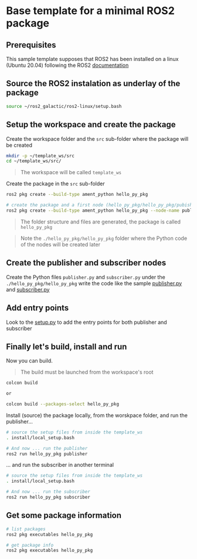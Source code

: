# Base template for a minimal ROS2 package

## Prerequisites

This sample template supposes that ROS2 has been installed on a linux (Ubuntu 20.04) following the ROS2 [documentation](https://docs.ros.org/en/galactic/)

## Source the ROS2 instalation as underlay of the package

``` bash
source ~/ros2_galactic/ros2-linux/setup.bash
```

## Setup the workspace and create the package

Create the workspace folder and the `src` sub-folder where the package will be created

``` bash
mkdir -p ~/template_ws/src
cd ~/template_ws/src/
```
> The workspace will be called `template_ws`


Create the package in the `src` sub-folder

``` bash
ros2 pkg create --build-type ament_python hello_py_pkg

# create the package and a first node (hello_py_pkg/hello_py_pkg/pubisher.py will be created)
ros2 pkg create --build-type ament_python hello_py_pkg --node-name publisher
```

> The folder structure and files are generated, the package is called `hello_py_pkg`

> Note the `./hello_py_pkg/hello_py_pkg` folder where the Python code of the nodes will be created later

## Create the publisher and subscriber nodes

Create the Python files `publisher.py` and `subscriber.py` under the `./hello_py_pkg/hello_py_pkg` write the code like the sample [publisher.py](hello_py_pkg/hello_py_pkg/publisher.py) and [subscriber.py](hello_py_pkg/hello_py_pkg/subscriber.py)

## Add entry points

Look to the [setup.py](hello_py_pkg/setup.py)  to add the entry points for both publisher and subscriber

## Finally let's build, install and run

Now you can build.
> The build must be launched from the workspace's root

``` bash
colcon build

or

colcon build --packages-select hello_py_pkg
```

Install (source) the package locally, from the worskpace folder, and run the publisher...

``` bash
# source the setup files from inside the template_ws
. install/local_setup.bash

# And now ... run the publisher
ros2 run hello_py_pkg publisher
```

... and run the subscriber in another terminal

``` bash
# source the setup files from inside the template_ws
. install/local_setup.bash

# And now ... run the subscriber
ros2 run hello_py_pkg subscriber
```

## Get some package information

``` bash
# list packages
ros2 pkg executables hello_py_pkg

# get package info
ros2 pkg executables hello_py_pkg
```





